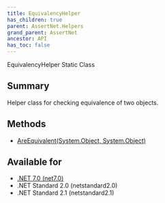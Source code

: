 ```yaml
---
title: EquivalencyHelper
has_children: true
parent: AssertNet.Helpers
grand_parent: AssertNet
ancestor: API
has_toc: false
---
```

EquivalencyHelper Static Class

## Summary
Helper class for checking equivalence of two objects.

## Methods
- [AreEquivalent(System.Object, System.Object)](m_assertnet_helpers_equivalencyhelper_areequivalent_system_object_system_object_.md)

## Available for
- [.NET 7.0 (net7.0)](https://versionsof.net/core/7.0/)
- .NET Standard 2.0 (netstandard2.0)
- .NET Standard 2.1 (netstandard2.1)
